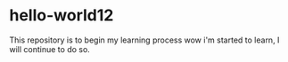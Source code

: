 # hello-world12
This repository is to begin my learning process
wow i'm started to learn, I will continue to do so. 
